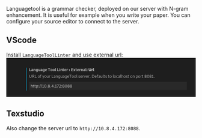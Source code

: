 Languagetool is a grammar checker, deployed on our server with N-gram enhancement.
It is useful for example when you write your paper.
You can configure your source editor to connect to the server.

## VScode
Install `LanguageToolLinter` and use external url:
![](./images/vscode_languagetool.png)
## Texstudio
Also change the server url to `http://10.8.4.172:8088`.
